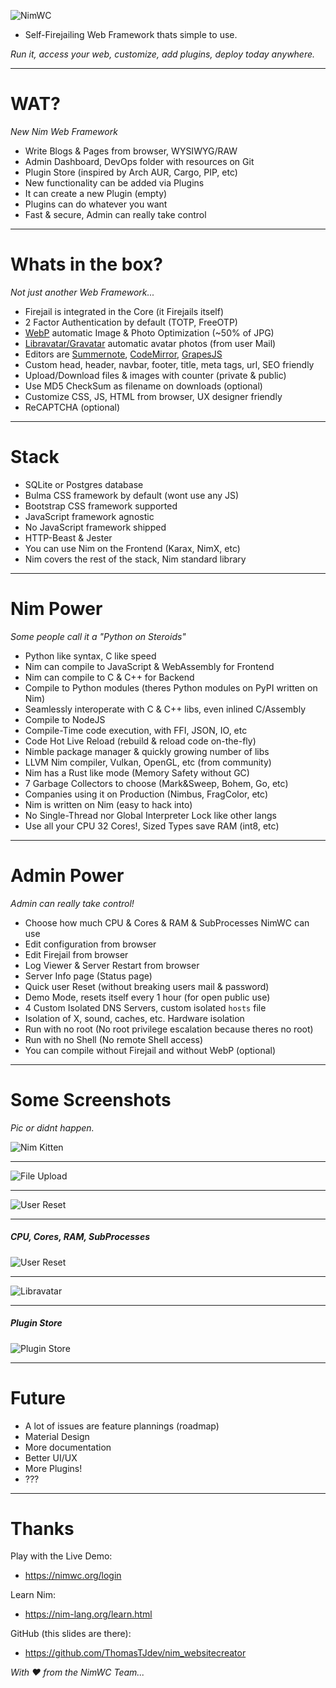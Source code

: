 
![NimWC](https://raw.githubusercontent.com/ThomasTJdev/nim_websitecreator/master/private/screenshots/NimWC_logo_shadow.png)

- Self-Firejailing Web Framework thats simple to use.

*Run it, access your web, customize, add plugins, deploy today anywhere.*

-----

# WAT?

*New Nim Web Framework*

- Write Blogs & Pages from browser, WYSIWYG/RAW
- Admin Dashboard, DevOps folder with resources on Git
- Plugin Store (inspired by Arch AUR, Cargo, PIP, etc)
- New functionality can be added via Plugins
- It can create a new Plugin (empty)
- Plugins can do whatever you want
- Fast & secure, Admin can really take control

-----

# Whats in the box?

*Not just another Web Framework...*

- Firejail is integrated in the Core (it Firejails itself)
- 2 Factor Authentication by default (TOTP, FreeOTP)
- [WebP](https://developers.google.com/speed/webp/docs/cwebp) automatic Image & Photo Optimization (~50% of JPG)
- [Libravatar/Gravatar](https://wiki.libravatar.org/libraries/#index2h1) automatic avatar photos (from user Mail)
- Editors are [Summernote](https://summernote.org), [CodeMirror](https://codemirror.net), [GrapesJS](https://grapesjs.com)
- Custom head, header, navbar, footer, title, meta tags, url, SEO friendly
- Upload/Download files & images with counter (private & public)
- Use MD5 CheckSum as filename on downloads (optional)
- Customize CSS, JS, HTML from browser, UX designer friendly
- ReCAPTCHA (optional)

-----

# Stack

- SQLite or Postgres database
- Bulma CSS framework by default (wont use any JS)
- Bootstrap CSS framework supported
- JavaScript framework agnostic
- No JavaScript framework shipped
- HTTP-Beast & Jester
- You can use Nim on the Frontend (Karax, NimX, etc)
- Nim covers the rest of the stack, Nim standard library

-----

# Nim Power

*Some people call it a "Python on Steroids"*

- Python like syntax, C like speed
- Nim can compile to JavaScript & WebAssembly for Frontend
- Nim can compile to C & C++ for Backend
- Compile to Python modules (theres Python modules on PyPI written on Nim)
- Seamlessly interoperate with C & C++ libs, even inlined C/Assembly
- Compile to NodeJS
- Compile-Time code execution, with FFI, JSON, IO, etc
- Code Hot Live Reload (rebuild & reload code on-the-fly)
- Nimble package manager & quickly growing number of libs
- LLVM Nim compiler, Vulkan, OpenGL, etc (from community)
- Nim has a Rust like mode (Memory Safety without GC)
- 7 Garbage Collectors to choose (Mark&Sweep, Bohem, Go, etc)
- Companies using it on Production (Nimbus, FragColor, etc)
- Nim is written on Nim (easy to hack into)
- No Single-Thread nor Global Interpreter Lock like other langs
- Use all your CPU 32 Cores!, Sized Types save RAM (int8, etc)

-----

# Admin Power

*Admin can really take control!*

- Choose how much CPU & Cores & RAM & SubProcesses NimWC can use
- Edit configuration from browser
- Edit Firejail from browser
- Log Viewer & Server Restart from browser
- Server Info page (Status page)
- Quick user Reset (without breaking users mail & password)
- Demo Mode, resets itself every 1 hour (for open public use)
- 4 Custom Isolated DNS Servers, custom isolated `hosts` file
- Isolation of X, sound, caches, etc. Hardware isolation
- Run with no root (No root privilege escalation because theres no root)
- Run with no Shell (No remote Shell access)
- You can compile without Firejail and without WebP (optional)

-----

# Some Screenshots

*Pic or didnt happen.*

![Nim Kitten](https://github.com/ThomasTJdev/nim_websitecreator/blob/master/docs/nim-bad-cat.png?raw=true)

-----

![File Upload](https://raw.githubusercontent.com/ThomasTJdev/nim_websitecreator/master/docs/nimwc-editor-summer.png)

-----

![User Reset](https://raw.githubusercontent.com/ThomasTJdev/nim_websitecreator/master/docs/nimwc-editor-grape.png)

-----

##### CPU, Cores, RAM, SubProcesses

![User Reset](https://raw.githubusercontent.com/ThomasTJdev/nim_websitecreator/master/docs/nimwc-admin-power.png)

-----

![Libravatar](https://user-images.githubusercontent.com/1189414/53709326-72ef5180-3e16-11e9-944e-8120d6ab2959.png)

-----

##### Plugin Store

![Plugin Store](https://user-images.githubusercontent.com/1189414/53916106-14a5b700-4040-11e9-83d7-71e84923cd80.png)

-----

# Future

- A lot of issues are feature plannings (roadmap)
- Material Design
- More documentation
- Better UI/UX
- More Plugins!
- ???

-----

# Thanks

Play with the Live Demo:
- https://nimwc.org/login

Learn Nim:
- https://nim-lang.org/learn.html

GitHub (this slides are there):
- https://github.com/ThomasTJdev/nim_websitecreator

*With &hearts; from the NimWC Team...*
